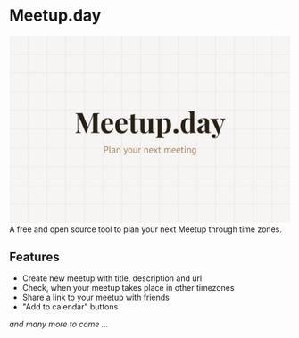 # Meetup.day

![thumbnail](./public/assets/default.jpg)
A free and open source tool to plan your next Meetup through time zones.

## Features

- Create new meetup with title, description and url
- Check, when your meetup takes place in other timezones
- Share a link to your meetup with friends
- "Add to calendar" buttons

_and many more to come ..._